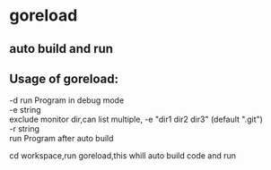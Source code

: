 # goreload
## auto  build and run
## Usage of goreload:  
  -d    run Program in debug mode  
  -e string  
        exclude monitor dir,can list multiple, -e "dir1 dir2 dir3" (default ".git")  
  -r string  
        run Program after auto build  
   
 
 cd workspace,run goreload,this whill auto build code and run  
